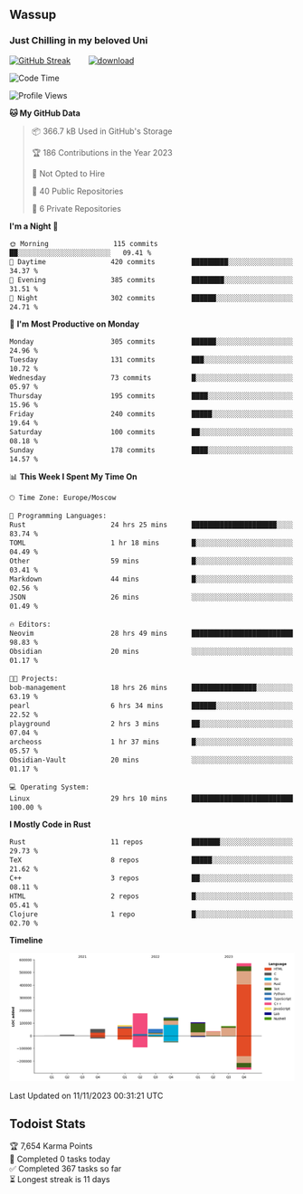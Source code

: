 ## Wassup 
### Just Chilling in my beloved Uni 

<!--
-->

[![GitHub Streak](http://github-readme-streak-stats.herokuapp.com?user=archeoss&theme=shades-of-purple&hide_border=true&date_format=j%20M%5B%20Y%5D)](https://git.io/streak-stats)&nbsp;&nbsp;&nbsp;&nbsp;&nbsp;&nbsp;&nbsp;&nbsp;[![download](https://user-images.githubusercontent.com/68448737/147796309-d8b65b1d-4dde-40d9-b03a-2b42aaa6cd43.jpeg)
](http://bmstu.ru/)

<!--START_SECTION:waka-->
![Code Time](http://img.shields.io/badge/Code%20Time-2%2C032%20hrs%2040%20mins-blue)

![Profile Views](http://img.shields.io/badge/Profile%20Views-0-blue)

**🐱 My GitHub Data** 

> 📦 366.7 kB Used in GitHub's Storage 
 > 
> 🏆 186 Contributions in the Year 2023
 > 
> 🚫 Not Opted to Hire
 > 
> 📜 40 Public Repositories 
 > 
> 🔑 6 Private Repositories 
 > 
**I'm a Night 🦉** 

```text
🌞 Morning                115 commits         ██░░░░░░░░░░░░░░░░░░░░░░░   09.41 % 
🌆 Daytime                420 commits         █████████░░░░░░░░░░░░░░░░   34.37 % 
🌃 Evening                385 commits         ████████░░░░░░░░░░░░░░░░░   31.51 % 
🌙 Night                  302 commits         ██████░░░░░░░░░░░░░░░░░░░   24.71 % 
```
📅 **I'm Most Productive on Monday** 

```text
Monday                   305 commits         ██████░░░░░░░░░░░░░░░░░░░   24.96 % 
Tuesday                  131 commits         ███░░░░░░░░░░░░░░░░░░░░░░   10.72 % 
Wednesday                73 commits          █░░░░░░░░░░░░░░░░░░░░░░░░   05.97 % 
Thursday                 195 commits         ████░░░░░░░░░░░░░░░░░░░░░   15.96 % 
Friday                   240 commits         █████░░░░░░░░░░░░░░░░░░░░   19.64 % 
Saturday                 100 commits         ██░░░░░░░░░░░░░░░░░░░░░░░   08.18 % 
Sunday                   178 commits         ████░░░░░░░░░░░░░░░░░░░░░   14.57 % 
```


📊 **This Week I Spent My Time On** 

```text
🕑︎ Time Zone: Europe/Moscow

💬 Programming Languages: 
Rust                     24 hrs 25 mins      █████████████████████░░░░   83.74 % 
TOML                     1 hr 18 mins        █░░░░░░░░░░░░░░░░░░░░░░░░   04.49 % 
Other                    59 mins             █░░░░░░░░░░░░░░░░░░░░░░░░   03.41 % 
Markdown                 44 mins             █░░░░░░░░░░░░░░░░░░░░░░░░   02.56 % 
JSON                     26 mins             ░░░░░░░░░░░░░░░░░░░░░░░░░   01.49 % 

🔥 Editors: 
Neovim                   28 hrs 49 mins      █████████████████████████   98.83 % 
Obsidian                 20 mins             ░░░░░░░░░░░░░░░░░░░░░░░░░   01.17 % 

🐱‍💻 Projects: 
bob-management           18 hrs 26 mins      ████████████████░░░░░░░░░   63.19 % 
pearl                    6 hrs 34 mins       ██████░░░░░░░░░░░░░░░░░░░   22.52 % 
playground               2 hrs 3 mins        ██░░░░░░░░░░░░░░░░░░░░░░░   07.04 % 
archeoss                 1 hr 37 mins        █░░░░░░░░░░░░░░░░░░░░░░░░   05.57 % 
Obsidian-Vault           20 mins             ░░░░░░░░░░░░░░░░░░░░░░░░░   01.17 % 

💻 Operating System: 
Linux                    29 hrs 10 mins      █████████████████████████   100.00 % 
```

**I Mostly Code in Rust** 

```text
Rust                     11 repos            ███████░░░░░░░░░░░░░░░░░░   29.73 % 
TeX                      8 repos             █████░░░░░░░░░░░░░░░░░░░░   21.62 % 
C++                      3 repos             ██░░░░░░░░░░░░░░░░░░░░░░░   08.11 % 
HTML                     2 repos             █░░░░░░░░░░░░░░░░░░░░░░░░   05.41 % 
Clojure                  1 repo              █░░░░░░░░░░░░░░░░░░░░░░░░   02.70 % 
```



**Timeline**

![Lines of Code chart](https://raw.githubusercontent.com/archeoss/archeoss/master/assets/bar_graph.png)


 Last Updated on 11/11/2023 00:31:21 UTC
<!--END_SECTION:waka-->

## Todoist Stats

<!-- TODO-IST:START -->
🏆  7,654 Karma Points           
🌸  Completed 0 tasks today           
✅  Completed 367 tasks so far           
⏳  Longest streak is 11 days
<!-- TODO-IST:END -->
